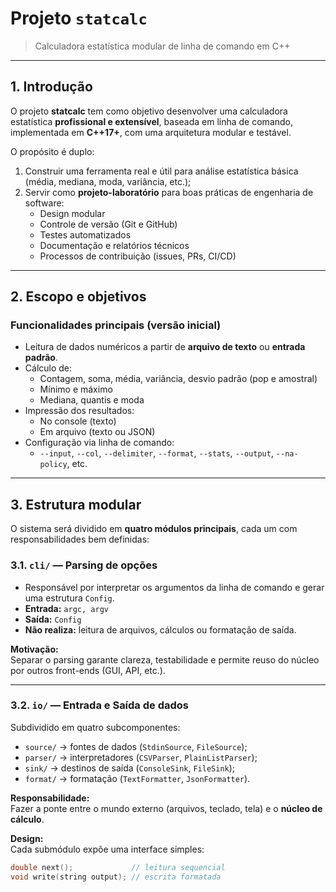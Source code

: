 # Projeto `statcalc`
> Calculadora estatística modular de linha de comando em C++

---

## 1. Introdução

O projeto **statcalc** tem como objetivo desenvolver uma calculadora estatística **profissional e extensível**, baseada em linha de comando, implementada em **C++17+**, com uma arquitetura modular e testável.

O propósito é duplo:
1. Construir uma ferramenta real e útil para análise estatística básica (média, mediana, moda, variância, etc.);
2. Servir como **projeto-laboratório** para boas práticas de engenharia de software:
   - Design modular
   - Controle de versão (Git e GitHub)
   - Testes automatizados
   - Documentação e relatórios técnicos
   - Processos de contribuição (issues, PRs, CI/CD)

---

## 2. Escopo e objetivos

### Funcionalidades principais (versão inicial)
- Leitura de dados numéricos a partir de **arquivo de texto** ou **entrada padrão**.
- Cálculo de:
  - Contagem, soma, média, variância, desvio padrão (pop e amostral)
  - Mínimo e máximo
  - Mediana, quantis e moda
- Impressão dos resultados:
  - No console (texto)
  - Em arquivo (texto ou JSON)
- Configuração via linha de comando:
  - `--input`, `--col`, `--delimiter`, `--format`, `--stats`, `--output`, `--na-policy`, etc.

---

## 3. Estrutura modular

O sistema será dividido em **quatro módulos principais**, cada um com responsabilidades bem definidas:

### 3.1. `cli/` — Parsing de opções
- Responsável por interpretar os argumentos da linha de comando e gerar uma estrutura `Config`.
- **Entrada:** `argc, argv`
- **Saída:** `Config`
- **Não realiza:** leitura de arquivos, cálculos ou formatação de saída.

**Motivação:**  
Separar o parsing garante clareza, testabilidade e permite reuso do núcleo por outros front-ends (GUI, API, etc.).

---

### 3.2. `io/` — Entrada e Saída de dados

Subdividido em quatro subcomponentes:
- `source/` → fontes de dados (`StdinSource`, `FileSource`);
- `parser/` → interpretadores (`CSVParser`, `PlainListParser`);
- `sink/` → destinos de saída (`ConsoleSink`, `FileSink`);
- `format/` → formatação (`TextFormatter`, `JsonFormatter`).

**Responsabilidade:**  
Fazer a ponte entre o mundo externo (arquivos, teclado, tela) e o **núcleo de cálculo**.

**Design:**  
Cada submódulo expõe uma interface simples:
```cpp
double next();             // leitura sequencial
void write(string output); // escrita formatada
